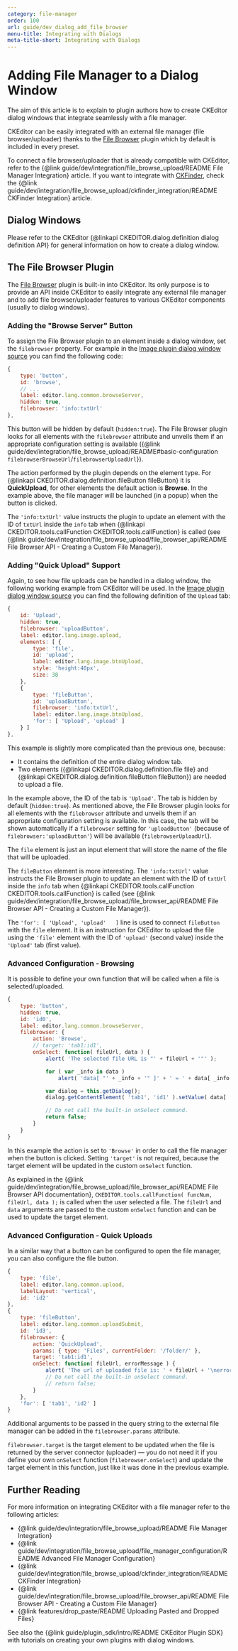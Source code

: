 ```yaml
---
category: file-manager
order: 100
url: guide/dev_dialog_add_file_browser
menu-title: Integrating with Dialogs
meta-title-short: Integrating with Dialogs
---
```

<!--
Copyright (c) 2003-2019, CKSource - Frederico Knabben. All rights reserved.
For licensing, see LICENSE.md.
-->

# Adding File Manager to a Dialog Window

The aim of this article is to explain to plugin authors how to create CKEditor dialog windows that integrate seamlessly with a file manager.

<info-box info=""> CKEditor can be easily integrated with an external file manager (file browser/uploader) thanks to the <a href="https://ckeditor.com/cke4/addon/filebrowser">File Browser</a> plugin which by default is included in every preset.
</info-box>

To connect a file browser/uploader that is already compatible with CKEditor, refer to the {@link guide/dev/integration/file_browse_upload/README File Manager Integration} article. If you want to integrate with [CKFinder](http://cksource.com/ckfinder/),
check the {@link guide/dev/integration/file_browse_upload/ckfinder_integration/README CKFinder Integration} article.

## Dialog Windows

Please refer to the CKEditor {@linkapi CKEDITOR.dialog.definition dialog definition API} for general information on how to create a dialog window.

## The File Browser Plugin

The [File Browser](https://ckeditor.com/cke4/addon/filebrowser) plugin is built-in into CKEditor. Its only purpose is to provide an API inside CKEditor to easily integrate any external file manager and to add file browser/uploader features to various CKEditor components (usually to dialog windows).

### Adding the "Browse Server" Button

To assign the File Browser plugin to an element inside a dialog window, set the `filebrowser` property. For example in the [Image plugin dialog window source](https://github.com/ckeditor/ckeditor4/blob/master/plugins/image/dialogs/image.js) you can find the following code:

```js
{
	type: 'button',
	id: 'browse',
	// ...
	label: editor.lang.common.browseServer,
	hidden: true,
	filebrowser: 'info:txtUrl'
},
```

This button will be hidden by default (`hidden:true`). The File Browser plugin looks for all elements with the `filebrowser` attribute and unveils them if an appropriate configuration setting is available ({@link guide/dev/integration/file_browse_upload/README#basic-configuration `filebrowserBrowseUrl`/`filebrowserUploadUrl`}).

The action performed by the plugin depends on the element type. For {@linkapi CKEDITOR.dialog.definition.fileButton fileButton}
it is **QuickUpload**, for other elements the default action is **Browse**. In the example above, the file manager will be launched (in
a popup) when the button is clicked.

The `'info:txtUrl'` value instructs the plugin to update an element with the ID of `txtUrl` inside the `info` tab when {@linkapi CKEDITOR.tools.callFunction CKEDITOR.tools.callFunction} is called (see {@link guide/dev/integration/file_browse_upload/file_browser_api/README File Browser API - Creating a Custom File Manager}).

### Adding "Quick Upload" Support

Again, to see how file uploads can be handled in a dialog window, the following working example from CKEditor will be used. In the [Image plugin dialog window source](https://github.com/ckeditor/ckeditor4/blob/master/plugins/image/dialogs/image.js) you can find the following definition of the `Upload` tab:

```js
{
	id: 'Upload',
	hidden: true,
	filebrowser: 'uploadButton',
	label: editor.lang.image.upload,
	elements: [ {
		type: 'file',
		id: 'upload',
		label: editor.lang.image.btnUpload,
		style: 'height:40px',
		size: 38
	},
	{
		type: 'fileButton',
		id: 'uploadButton',
		filebrowser: 'info:txtUrl',
		label: editor.lang.image.btnUpload,
		'for': [ 'Upload', 'upload' ]
	} ]
},
```

This example is slightly more complicated than the previous one, because:

* It contains the definition of the entire dialog window tab.
* Two elements ({@linkapi CKEDITOR.dialog.definition.file file} and {@linkapi CKEDITOR.dialog.definition.fileButton fileButton}) are needed to upload a file.

In the example above, the ID of the tab is `'Upload'`. The tab is hidden by default (`hidden:true`). As mentioned above, the File Browser plugin looks for all elements with the `filebrowser` attribute and unveils them if an appropriate configuration setting is available. In this case, the tab will be shown automatically if a `filebrowser` setting for `'uploadButton'` (because of `filebrowser:'uploadButton'`) will be available (`filebrowserUploadUrl`).

The `file` element is just an input element that will store the name of the file that will be uploaded.

The `fileButton` element is more interesting. The `'info:txtUrl'` value instructs the File Browser plugin to update an element with the ID of `txtUrl` inside the `info` tab when {@linkapi CKEDITOR.tools.callFunction CKEDITOR.tools.callFunction} is called (see {@link guide/dev/integration/file_browse_upload/file_browser_api/README File Browser API - Creating a Custom File Manager}).

The `'for': [ 'Upload', 'upload'   ]` line is used to connect `fileButton` with the `file` element. It is an instruction for CKEditor to upload the file using the `'file'` element with the ID of `'upload'` (second value) inside the `'Upload'` tab (first value).

### Advanced Configuration - Browsing

It is possible to define your own function that will be called when a file is selected/uploaded.

```js
{
	type: 'button',
	hidden: true,
	id: 'id0',
	label: editor.lang.common.browseServer,
	filebrowser: {
		action: 'Browse',
		// target: 'tab1:id1',
		onSelect: function( fileUrl, data ) {
			alert( 'The selected file URL is "' + fileUrl + '"' );

			for ( var _info in data )
				alert( 'data[ "' + _info + '" ]' + ' = ' + data[ _info ] );

			var dialog = this.getDialog();
			dialog.getContentElement( 'tab1', 'id1' ).setValue( data[ 'fileUrl' ] );

			// Do not call the built-in onSelect command.
			return false;
		}
	}
}
```

In this example the action is set to `'Browse'` in order to call the file manager when the button is clicked. Setting `'target'` is not required, because the target element will be updated in the custom `onSelect` function.

As explained in the {@link guide/dev/integration/file_browse_upload/file_browser_api/README File Browser API documentation}, `CKEDITOR.tools.callFunction( funcNum, fileUrl, data );` is called when the user selected a file. The `fileUrl` and `data` arguments are passed to the custom `onSelect` function and can be used to update the target element.

### Advanced Configuration - Quick Uploads

In a similar way that a button can be configured to open the file manager, you can also configure the file button.

```js
{
	type: 'file',
	label: editor.lang.common.upload,
	labelLayout: 'vertical',
	id: 'id2'
},
{
	type: 'fileButton',
	label: editor.lang.common.uploadSubmit,
	id: 'id3',
	filebrowser: {
		action: 'QuickUpload',
		params: { type: 'Files', currentFolder: '/folder/' },
		target: 'tab1:id1',
		onSelect: function( fileUrl, errorMessage ) {
			alert( 'The url of uploaded file is: ' + fileUrl + '\nerrorMessage: ' + errorMessage );
			// Do not call the built-in onSelect command.
			// return false;
		}
	},
	'for': [ 'tab1', 'id2' ]
}
```

Additional arguments to be passed in the query string to the external file manager can be added in the `filebrowser.params` attribute.

`filebrowser.target` is the target element to be updated when the file is returned by the server connector (uploader) &mdash; you do not need it if you define your own `onSelect` function (`filebrowser.onSelect`) and update the target element in this function, just like it was done in the previous example.

## Further Reading

For more information on integrating CKEditor with a file manager refer to the following articles:

* {@link guide/dev/integration/file_browse_upload/README File Manager Integration}
* {@link guide/dev/integration/file_browse_upload/file_manager_configuration/README Advanced File Manager Configuration}
* {@link guide/dev/integration/file_browse_upload/ckfinder_integration/README CKFinder Integration}
* {@link guide/dev/integration/file_browse_upload/file_browser_api/README File Browser API - Creating a Custom File Manager}
* {@link features/drop_paste/README Uploading Pasted and Dropped Files}

See also the {@link guide/plugin_sdk/intro/README CKEditor Plugin SDK} with tutorials on creating your own plugins with dialog windows.
